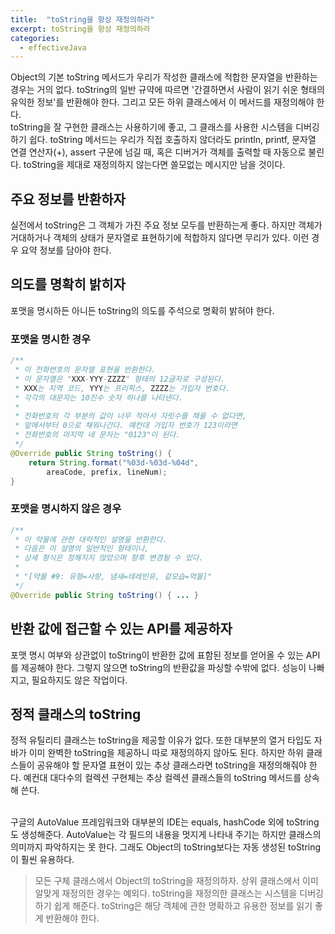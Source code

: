 ```yaml
---
title:  "toString을 항상 재정의하라"
excerpt: toString을 항상 재정의하라
categories:
  - effectiveJava
---
```


Object의 기본 toString 메서드가 우리가 작성한 클래스에 적합한 문자열을 반환하는 경우는 거의 없다. toString의 일반 규약에 따르면 '간결하면서 사람이 읽기 쉬운 형태의 유익한 정보'를 반환해야 한다. 그리고 모든 하위 클래스에서 이 메서드를 재정의해야 한다.  
toString을 잘 구현한 클래스는 사용하기에 좋고, 그 클래스를 사용한 시스템을 디버깅하기 쉽다. toString 메서드는 우리가 직접 호출하지 않더라도 println, printf, 문자열 연결 연산자(+), assert 구문에 넘길 때, 혹은 디버거가 객체를 출력할 때 자동으로 불린다. toString을 제대로 재정의하지 않는다면 쓸모없는 메시지만 남을 것이다.  

## 주요 정보를 반환하자
실전에서 toString은 그 객체가 가진 주요 정보 모두를 반환하는게 좋다. 하지만 객체가 거대하거나 객체의 상태가 문자열로 표현하기에 적합하지 않다면 무리가 있다. 이런 경우 요약 정보를 담아야 한다.  

## 의도를 명확히 밝히자
포맷을 명시하든 아니든 toString의 의도를 주석으로 명확히 밝혀야 한다.  

### 포맷을 명시한 경우
  
```java
/**
 * 이 전화번호의 문자열 표현을 반환한다.
 * 이 문자열은 "XXX-YYY-ZZZZ" 형태의 12글자로 구성된다.
 * XXX는 지역 코드, YYY는 프리픽스, ZZZZ는 가입자 번호다.
 * 각각의 대문자는 10진수 숫자 하나를 나타낸다.
 *
 * 전화번호의 각 부분의 값이 너무 작아서 자릿수를 채울 수 없다면,
 * 앞에서부터 0으로 채워나간다. 예컨대 가입자 번호가 123이라면
 * 전화번호의 마지막 네 문자는 "0123"이 된다.
 */
@Override public String toString() {
    return String.format("%03d-%03d-%04d",
        areaCode, prefix, lineNum);
}

```  

### 포맷을 명시하지 않은 경우

  
```java
/**
 * 이 약물에 관한 대략적인 설명을 반환한다.
 * 다음은 이 설명의 일반적인 형태이나,
 * 상세 형식은 정해지지 않았으며 향후 변경될 수 있다.
 *
 * "[약물 #9: 유형=사랑, 냄새=테레빈유, 겉모습=먹물]"
 */
@Override public String toString() { ... }
```  


## 반환 값에 접근할 수 있는 API를 제공하자
포맷 명시 여부와 상관없이 toString이 반환한 값에 표함된 정보를 얻어올 수 있는 API를 제공해야 한다. 그렇지 않으면 toString의 반환값을 파싱할 수밖에 없다. 성능이 나빠지고, 필요하지도 않은 작업이다.

## 정적 클래스의 toString
정적 유틸리티 클래스는 toString을 제공할 이유가 없다. 또한 대부분의 열거 타입도 자바가 이미 완벽한 toString을 제공하니 따로 재정의하지 않아도 된다. 하지만 하위 클래스들이 공유해야 할 문자열 표현이 있는 추상 클래스라면 toString을 재정의해줘야 한다. 예컨대 대다수의 컬렉션 구현체는 추상 컬렉션 클래스들의 toString 메서드를 상속해 쓴다.  
<br>

구글의 AutoValue 프레임워크와 대부분의 IDE는 equals, hashCode 외에 toString도 생성해준다. AutoValue는 각 필드의 내용을 멋지게 나타내 주기는 하지만 클래스의 의미까지 파악하지는 못 한다. 그래도 Object의 toString보다는 자동 생성된 toString이 훨씬 유용하다.

> 모든 구체 클래스에서 Object의 toString을 재정의하자. 상위 클래스에서 이미 알맞게 재정의한 경우는 예외다. toString을 재정의한 클래스는 시스템을 디버깅하기 쉽게 해준다. toString은 해당 객체에 관한 명확하고 유용한 정보를 읽기 좋게 반환해야 한다.